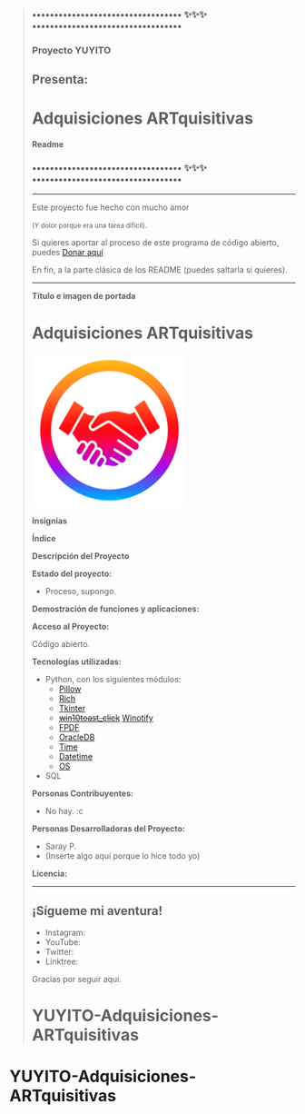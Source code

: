 > ### •••••••••••••••••••••••••••••••••• ✨✨✨ ••••••••••••••••••••••••••••••••••
> ### Proyecto YUYITO
> ## Presenta:
>
> # Adquisiciones ARTquisitivas
> 
> #### Readme
> ### •••••••••••••••••••••••••••••••••• ✨✨✨ ••••••••••••••••••••••••••••••••••
> 
> ***
> 
> Este proyecto fue hecho con mucho amor
> 
> <small>(Y dolor porque era una tarea difícil).</small>
> 
> Si quieres aportar al proceso de este programa de código abierto, puedes
> [Donar aquí](google.com "No hay link pero algún día haré un Kofi o Patreón o algo")
> 
> En fin, a la parte clásica de los README (puedes saltarla si quieres).
> 
> ***
> 
>  **Título e imagen de portada**
> 
> # Adquisiciones ARTquisitivas
> ![Foto de nombre](logoconcept.png)
> 
>  **Insignias**
> 
>  **Índice**
> 
>  **Descripción del Proyecto**
> 
>  **Estado del proyecto:**
>   - Proceso, supongo.
> 
>  **Demostración de funciones y aplicaciones:**
> 
>  **Acceso al Proyecto:**
> 
> Código abierto.
> 
>  **Tecnologías utilizadas:**
> 
> - Python, con los siguientes módulos:
>   - [Pillow](https://pypi.org/project/pillow/ "Enlace a PyPi")
>   - [Rich](https://pypi.org/project/rich/ "Enlace a PyPi")
>   - [Tkinter](https://docs.python.org/es/3.13/library/tkinter.html "Enlace a Python documentation")
>   - ~~[win10toast_click](https://pypi.org/project/win10toast_click/ "Enlace a PyPi")~~ [Winotify](https://pypi.org/project/winotify/ "Enlace a PyPi")
>   - [FPDF](https://pypi.org/project/fpdf/ "Enlace a PyPi")
>   - [OracleDB](https://pypi.org/project/oracledb/ "Enlace a PyPi")
>   - [Time](https://docs.python.org/3/library/time.html "Enlace a Python documentation")
>   - [Datetime](https://pypi.org/project/DateTime/ "Enlace a PyPi")
>   - [OS](https://docs.python.org/3/library/os.html "Enlace a Python documentation")
> - SQL
> 
>  **Personas Contribuyentes:**
> - No hay. :c
> 
>  **Personas Desarrolladoras del Proyecto:**
> - Saray P.
> - (Inserte algo aquí porque lo hice todo yo)
> 
>  **Licencia:**
> ***
> 
> ## ¡Sígueme mi aventura!
> - Instagram: []()
> - YouTube: []()
> - Twitter: []()
> - Linktree: []()
> 
> Gracias por seguir aquí.
># YUYITO-Adquisiciones-ARTquisitivas
# YUYITO-Adquisiciones-ARTquisitivas
